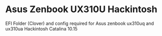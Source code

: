 # Asus Zenbook UX310U Hackintosh
EFI Folder (Clover) and config required for Asus zenbook ux310uq and ux310ua Hackintosh Catalina 10.15
